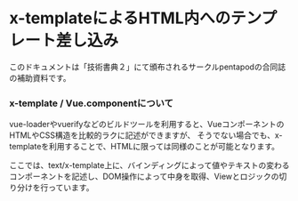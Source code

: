 # x-templateによるHTML内へのテンプレート差し込み

このドキュメントは「技術書典２」にて頒布されるサークルpentapodの合同誌の補助資料です。

### x-template / Vue.componentについて

vue-loaderやvuerifyなどのビルドツールを利用すると、VueコンポーネントのHTMLやCSS構造を比較的ラクに記述ができますが、
そうでない場合でも、x-templateを利用することで、HTMLに限っては同様のことが可能となります。

ここでは、text/x-template上に、バインディングによって値やテキストの変わるコンポーネントを記述し、DOM操作によって中身を取得、Viewとロジックの切り分けを行っています。
